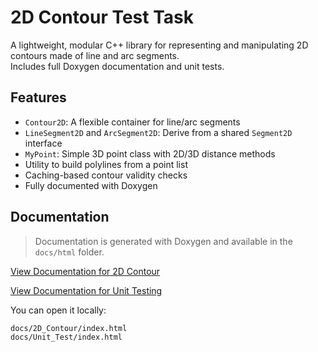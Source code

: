 # 2D Contour Test Task

A lightweight, modular C++ library for representing and manipulating 2D contours made of line and arc segments.  
Includes full Doxygen documentation and unit tests.

## Features

- `Contour2D`: A flexible container for line/arc segments
- `LineSegment2D` and `ArcSegment2D`: Derive from a shared `Segment2D` interface
- `MyPoint`: Simple 3D point class with 2D/3D distance methods
- Utility to build polylines from a point list
- Caching-based contour validity checks
- Fully documented with Doxygen

## Documentation

> Documentation is generated with Doxygen and available in the `docs/html` folder.

[View Documentation for 2D Contour](https://legustaf.github.io/test_task/2D_Contour/)

[View Documentation for Unit Testing](https://legustaf.github.io/test_task/Unit_Test/)
 
You can open it locally:
```sh
docs/2D_Contour/index.html
docs/Unit_Test/index.html
